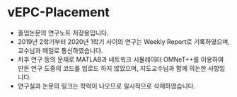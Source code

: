 # vEPC-Placement
* 졸업논문의 연구노트 저장용입니다.
* 2019년 2학기부터 2020년 1학기 사이의 연구는 Weekly Report로 기록하였으며, 교수님과 메일로 통신하였습니다. 
* 차후 연구 등의 문제로 MATLAB과 네트워크 시뮬레이터 OMNeT++를 이용하여 만든 연구 도중의 코드를 업로드 하지 않았으며, 지도교수님과 함께 의논한 사항입니다.
* 연구실과 논문의 링크는 학력이 나오므로 일시적으로 삭제하였습니다.
